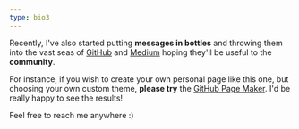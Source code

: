 ```yaml
---
type: bio3
---
```


Recently, I've also started putting  **messages in bottles**
and throwing them into the vast seas of [GitHub](https://github.com/fernandomachado90)
and [Medium](https://medium.com/@fernandomachado90)
hoping they'll be useful to the **community**.

For instance, if you wish to create your own personal page like this one,
but choosing your own custom theme, **please try** the [GitHub Page Maker](https://github.com/fernandomachado90/github-page-maker). I'd be really happy to see the results!

Feel free to reach me anywhere :)
